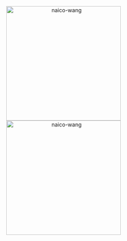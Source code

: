 <p align=center>
  <img height="300" align="center" src="https://github-readme-stats.vercel.app/api/top-langs?username=naico-wang&show_icons=true&locale=en&layout=compact" alt="naico-wang" />
  <img height="300" align="center" src="https://github-readme-stats.vercel.app/api?username=naico-wang&show_icons=true&locale=en&rank_icon=github&theme=onedark" alt="naico-wang" />
</p>
